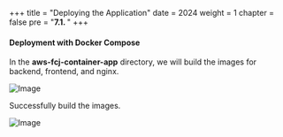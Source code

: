 +++
title = "Deploying the Application"
date = 2024
weight = 1
chapter = false
pre = "<b>7.1. </b>"
+++

#### Deployment with Docker Compose

In the **aws-fcj-container-app** directory, we will build the images for backend, frontend, and nginx.

![Image](/images/7-docker-compose/1-deploy/7.4.png)

Successfully build the images.

![Image](/images/7-docker-compose/1-deploy/7.5.png)

